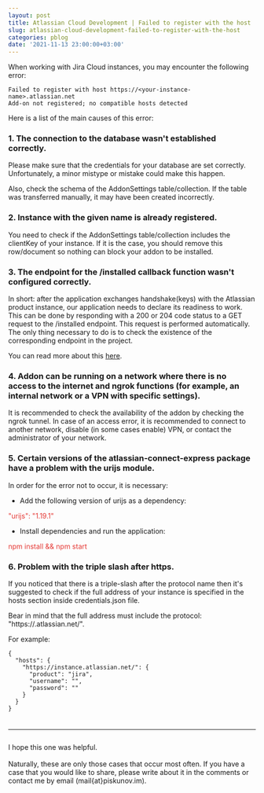 ```yaml
---
layout: post
title: Atlassian Cloud Development | Failed to register with the host
slug: atlassian-cloud-development-failed-to-register-with-the-host
categories: pblog
date: '2021-11-13 23:00:00+03:00'
---
```


When working with Jira Cloud instances, you may encounter the following error:

```
Failed to register with host https://<your-instance-name>.atlassian.net
Add-on not registered; no compatible hosts detected
```

Here is a list of the main causes of this error:

### 1. The connection to the database wasn't established correctly.

Please make sure that the credentials for your database are set correctly. Unfortunately,  a minor mistype or mistake could make this happen.

Also, check the schema of the AddonSettings table/collection. If the table was transferred manually, it may have been created incorrectly.

### 2. Instance with the given name is already registered.

You need to check if the AddonSettings table/collection includes the clientKey of your instance. If it is the case, you should remove this row/document so nothing can block your addon to be installed.

### 3. The endpoint for the /installed callback function wasn't configured correctly.

In short: after the application exchanges handshake(keys) with the Atlassian product instance, our application needs to declare its readiness to work. This can be done by responding with a 200 or 204 code status to a GET request to the /installed endpoint. This request is performed automatically. The only thing necessary to do is to check the existence of the corresponding endpoint in the project.

You can read more about this [here](https://developer.atlassian.com/cloud/jira/platform/connect-app-descriptor/#lifecycle).


### 4. Addon can be running on a network where there is no access to the internet and ngrok functions (for example, an internal network or a VPN with specific settings).

It is recommended to check the availability of the addon by checking the ngrok tunnel. In case of an access error, it is recommended to connect to another network, disable (in some cases enable) VPN, or contact the administrator of your network.

### 5. Certain versions of the atlassian-connect-express package have a problem with the urijs module.

In order for the error not to occur, it is necessary:

- Add the following version of urijs as a dependency: <br>
<span style="color:#E53935">
"urijs": "1.19.1"
</span> <br>

- Install dependencies and run the application: <br>
<span style="color:#E53935">
npm install && npm start
</span>

### 6. Problem with the triple slash after https.

If you noticed that there is a triple-slash after the protocol name then it's suggested to check if the full address of your instance is specified in the hosts section inside credentials.json file.

Bear in mind that the full address must include the protocol: "https://<your-instance-name>.atlassian.net/".

For example:

```
{
  "hosts": {
    "https://instance.atlassian.net/": {
      "product": "jira",
      "username": "",
      "password": ""
    }
  }
}
```
<hr style="margin: 35px 0 27px;">
I hope this one was helpful. <br><br>Naturally, these are only those cases that occur most often. If you have a case that you would like to share, please write about it in the comments or contact me by email (mail{at}piskunov.im).
